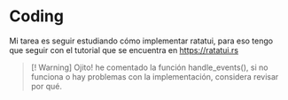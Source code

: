 # Coding

Mi tarea es seguir estudiando cómo implementar ratatui, para eso tengo que seguir con el tutorial que se encuentra en https://ratatui.rs


> [! Warning] Ojito!
> he comentado la función handle_events(), si no funciona o hay problemas con la implementación, considera revisar por qué. 
